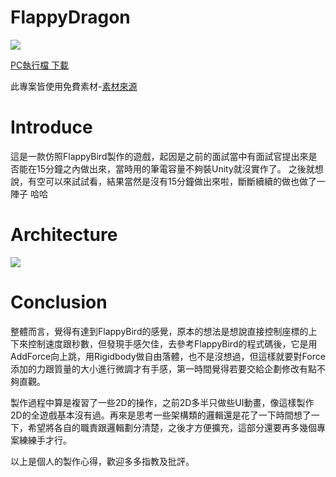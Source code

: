 # FlappyDragon

[![](https://img.youtube.com/vi/5d9jOSt6V0U/hqdefault.jpg)](https://www.youtube.com/watch?v=5d9jOSt6V0U)

[PC執行檔 下載](https://drive.google.com/file/d/1hgXGaTzQZ0xBm-tQ3w36NOqI0Xlwnp7r/view?usp=sharing)

此專案皆使用免費素材-[素材來源](https://www.aigei.com/)
# Introduce
這是一款仿照FlappyBird製作的遊戲，起因是之前的面試當中有面試官提出來是否能在15分鐘之內做出來，當時用的筆電容量不夠裝Unity就沒實作了。
之後就想說，有空可以來試試看，結果當然是沒有15分鐘做出來啦，斷斷續續的做也做了一陣子 哈哈

# Architecture
![](https://i.imgur.com/eeGXrNW.png)

# Conclusion
整體而言，覺得有達到FlappyBird的感覺，原本的想法是想說直接控制座標的上下來控制速度跟秒數，但發現手感欠佳，去參考FlappyBird的程式碼後，它是用AddForce向上跳，用Rigidbody做自由落體，也不是沒想過，但這樣就要對Force添加的力跟質量的大小進行微調才有手感，第一時間覺得若要交給企劃修改有點不夠直觀。

製作過程中算是複習了一些2D的操作，之前2D多半只做些UI動畫，像這樣製作2D的全遊戲基本沒有過。再來是思考一些架構類的邏輯還是花了一下時間想了一下，希望將各自的職責跟邏輯劃分清楚，之後才方便擴充，這部分還要再多幾個專案練練手才行。

以上是個人的製作心得，歡迎多多指教及批評。
